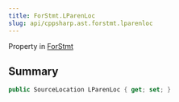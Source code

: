 ```yaml
---
title: ForStmt.LParenLoc
slug: api/cppsharp.ast.forstmt.lparenloc
---
```

Property in [ForStmt](/api/cppsharp/ast/forstmt)

## Summary



```csharp
public SourceLocation LParenLoc { get; set; }
```


